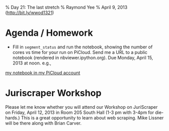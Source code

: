 % Day 21:  The last stretch
% Raymond Yee 
% April 9, 2013  (<http://bit.ly/wwod1321>)

# Agenda / Homework

* Fill in `segment_status` and run the notebook, showing the number of cores vs time for your run on PiCloud.  Send me
a URL to a public notebook (rendered in nbviewer.ipython.org).  Due Monday, April 15, 2013 at noon. e.g.,

[my notebook in my PiCloud account](https://s3.amazonaws.com/pi-user-buckets/bKkRFJzc0CNIRAkhn6P50MHLmNEqry24er6MOcOI/notebook/Day_21_CommonCrawl_Starter.ipynb)

# Juriscraper Workshop

Please let me know whether you will attend our Workshop on JuriScraper on
Friday, April 12, 2013 in Room 205 South Hall (1-3 pm with 3-4pm for die-hards.)
This is a great opportunity to learn about web scraping. Mike Lissner will be
there along with Brian Carver.

